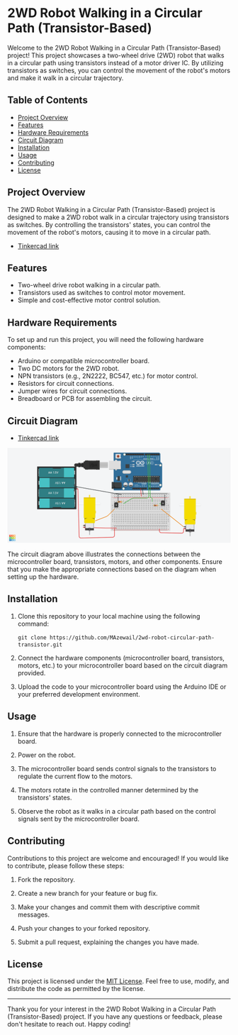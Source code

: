 # 2WD Robot Walking in a Circular Path (Transistor-Based)

Welcome to the 2WD Robot Walking in a Circular Path (Transistor-Based) project! This project showcases a two-wheel drive (2WD) robot that walks in a circular path using transistors instead of a motor driver IC. By utilizing transistors as switches, you can control the movement of the robot's motors and make it walk in a circular trajectory.

## Table of Contents

- [Project Overview](#project-overview)
- [Features](#features)
- [Hardware Requirements](#hardware-requirements)
- [Circuit Diagram](#circuit-diagram)
- [Installation](#installation)
- [Usage](#usage)
- [Contributing](#contributing)
- [License](#license)

## Project Overview

The 2WD Robot Walking in a Circular Path (Transistor-Based) project is designed to make a 2WD robot walk in a circular trajectory using transistors as switches. By controlling the transistors' states, you can control the movement of the robot's motors, causing it to move in a circular path.

- [Tinkercad link](https://www.tinkercad.com/things/dE1cdP63B9q)

## Features

- Two-wheel drive robot walking in a circular path.
- Transistors used as switches to control motor movement.
- Simple and cost-effective motor control solution.

## Hardware Requirements

To set up and run this project, you will need the following hardware components:

- Arduino or compatible microcontroller board.
- Two DC motors for the 2WD robot.
- NPN transistors (e.g., 2N2222, BC547, etc.) for motor control.
- Resistors for circuit connections.
- Jumper wires for circuit connections.
- Breadboard or PCB for assembling the circuit.

## Circuit Diagram

- [Tinkercad link](https://www.tinkercad.com/things/dE1cdP63B9q)

![Circuit Diagram](https://github.com/MAzewail/2WD-Robot-Walking-in-a-Circular-Path-Transistor-Based/blob/main/2WD-Transistor-Based.png)

The circuit diagram above illustrates the connections between the microcontroller board, transistors, motors, and other components. Ensure that you make the appropriate connections based on the diagram when setting up the hardware.

## Installation

1. Clone this repository to your local machine using the following command:

   ```
   git clone https://github.com/MAzewail/2wd-robot-circular-path-transistor.git
   ```

1. Connect the hardware components (microcontroller board, transistors, motors, etc.) to your microcontroller board based on the circuit diagram provided.

1. Upload the code to your microcontroller board using the Arduino IDE or your preferred development environment.

## Usage

1. Ensure that the hardware is properly connected to the microcontroller board.

1. Power on the robot.

1. The microcontroller board sends control signals to the transistors to regulate the current flow to the motors.

1. The motors rotate in the controlled manner determined by the transistors' states.

1. Observe the robot as it walks in a circular path based on the control signals sent by the microcontroller board.

## Contributing

Contributions to this project are welcome and encouraged! If you would like to contribute, please follow these steps:

1. Fork the repository.

1. Create a new branch for your feature or bug fix.

1. Make your changes and commit them with descriptive commit messages.

1. Push your changes to your forked repository.

1. Submit a pull request, explaining the changes you have made.

## License

This project is licensed under the [MIT License](LICENSE). Feel free to use, modify, and distribute the code as permitted by the license.

______________________________________________________________________

Thank you for your interest in the 2WD Robot Walking in a Circular Path (Transistor-Based) project. If you have any questions or feedback, please don't hesitate to reach out. Happy coding!
